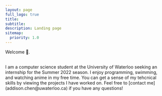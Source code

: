 ```yaml
---
layout: page
full_logo: true
title: 
subtitle: 
description: Landing page
sitemap:
  priority: 1.0
---
```

<p class="describe-text">Welcome 👋.</p>
<br>
I am a computer science student at the University of Waterloo seeking an internship for the Summer 2022 season. I enjoy programming, swimming, and watching anime in my free time. You can get a sense of my tehcnical skills by viewing the projects I have worked on. Feel free to [contact me](addison.chen@uwaterloo.ca) if you have any questions!

<br>
<br>
<br>
<br>
<br>
<br>
<br>
